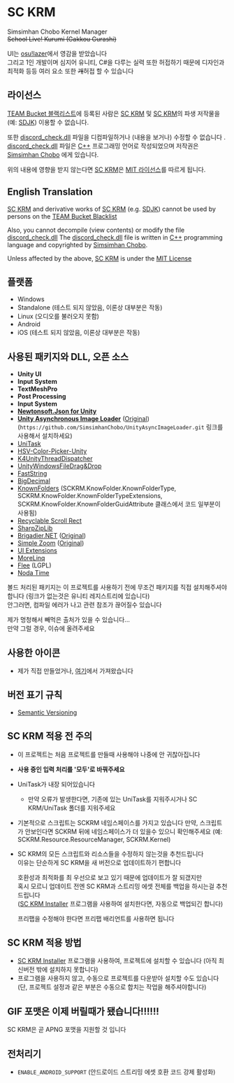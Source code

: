 # SC KRM
Simsimhan Chobo Kernel Manager   
~~School Live! Kurumi (Gakkou Gurashi)~~

UI는 [osu!lazer](https://github.com/ppy/osu)에서 영감을 받았습니다  
그리고 1인 개발이며 심지어 유니티, C#을 다루는 실력 또한 허접하기 때문에 디자인과 최적화 등등 여러 요소 또한 ~~개~~허접 할 수 있습니다

## 라이선스
[TEAM Bucket 블랙리스트](https://docs.google.com/document/d/1A8kz4DJOdLEtf-kybrKnGR51XDNZVHmojCU86KaDgKg)에 등록된 사람은 [SC KRM](https://github.com/SimsimhanChobo/SC-KRM-1.0) 및 [SC KRM](https://github.com/SimsimhanChobo/SC-KRM-1.0)의 파생 저작물을 (예: [SDJK](https://github.com/SimsimhanChobo/SDJK)) 이용할 수 없습니다.

또한 [discord_check.dll](Assets/SC%20KRM/Discord/Library/discord_check.dll) 파일을 디컴파일하거나 (내용을 보거나) 수정할 수 없습니다  .
[discord_check.dll](Assets/SC%20KRM/Discord/Library/discord_check.dll) 파일은 [C++](https://namu.wiki/w/C%2B%2B) 프로그래밍 언어로 작성되었으며 저작권은 [Simsimhan Chobo](https://github.com/SimsimhanChobo) 에게 있습니다.

위의 내용에 영향을 받지 않는다면 [SC KRM](https://github.com/SimsimhanChobo/SC-KRM-1.0)은 [MIT 라이선스](https://opensource.org/licenses/MIT)를 따르게 됩니다.

## English Translation
[SC KRM](https://github.com/SimsimhanChobo/SC-KRM-1.0) and derivative works of [SC KRM](https://github.com/SimsimhanChobo/SC-KRM-1.0) (e.g. [SDJK](https://github.com/SimsimhanChobo/SDJK)) cannot be used by persons on the [TEAM Bucket Blacklist](https://docs.google.com/document/d/1A8kz4DJOdLEtf-kybrKnGR51XDNZVHmojCU86KaDgKg)

Also, you cannot decompile (view contents) or modify the file [discord_check.dll](Assets/SC%20KRM/Discord/Library/discord_check.dll)
The [discord_check.dll](Assets/SC%20KRM/Discord/Library/discord_check.dll) file is written in [C++](https://ko.wikipedia.org/wiki/C%2B%2B) programming language and copyrighted by [Simsimhan Chobo](https://github.com/SimsimhanChobo).

Unless affected by the above, [SC KRM](https://github.com/SimsimhanChobo/SC-KRM-1.0) is under the [MIT License](https://opensource.org/licenses/MIT)

## 플랫폼
- Windows
- Standalone (테스트 되지 않았음, 이론상 대부분은 작동)
- Linux (오디오를 불러오지 못함)
- Android
- iOS (테스트 되지 않았음, 이론상 대부분은 작동)

## 사용된 패키지와 DLL, 오픈 소스
- **Unity UI**
- **Input System**
- **TextMeshPro**
- **Post Processing**
- **Input System**
- [**Newtonsoft.Json for Unity**](https://github.com/jilleJr/Newtonsoft.Json-for-Unity/wiki/Install-official-via-UPM)
- [**Unity Asynchronous Image Loader**](https://github.com/SimsimhanChobo/UnityAsyncImageLoader) ([Original](https://github.com/Looooong/UnityAsyncImageLoader))  
(``https://github.com/SimsimhanChobo/UnityAsyncImageLoader.git`` 링크를 사용해서 설치하세요)
- [UniTask](https://github.com/Cysharp/UniTask)
- [HSV-Color-Picker-Unity](https://github.com/judah4/HSV-Color-Picker-Unity)
- [K4UnityThreadDispatcher](https://gist.github.com/heshuimu/f63cd9126117afc4004be37b19fa1c09#file-k4unitythreaddispatcher-cs)
- [UnityWindowsFileDrag&Drop](https://github.com/Bunny83/UnityWindowsFileDrag-Drop)
- [FastString](https://github.com/snozbot/FastString)
- [BigDecimal](https://github.com/AdamWhiteHat/BigDecimal)
- [KnownFolders](https://gitlab.com/Syroot/KnownFolders/-/blob/master/src/Syroot.KnownFolders/KnownFolderType.cs) (SCKRM.KnowFolder.KnownFolderType, SCKRM.KnowFolder.KnownFolderTypeExtensions, SCKRM.KnowFolder.KnownFolderGuidAttribute 클래스에서 코드 일부분이 사용됨)
- [Recyclable Scroll Rect](https://github.com/MdIqubal/Recyclable-Scroll-Rect)
- [SharpZipLib](https://github.com/icsharpcode/SharpZipLib)
- [Brigadier.NET](https://github.com/SimsimhanChobo/Brigadier.NET) ([Original](https://github.com/AtomicBlom/Brigadier.NET))
- [Simple Zoom](https://github.com/SimsimhanChobo/simple-zoom) ([Original](https://github.com/daniellochner/simple-zoom))
- [UI Extensions](https://github.com/Unity-UI-Extensions/com.unity.uiextensions)
- [MoreLinq](https://github.com/morelinq/MoreLINQ)
- [Flee](https://github.com/mparlak/Flee) (LGPL)
- [Noda Time](https://github.com/nodatime/nodatime)

볼드 처리된 패키지는 이 프로젝트를 사용하기 전에 무조건 패키지를 직접 설치해주셔야 합니다 (링크가 없는것은 유니티 레지스트리에 있습니다)   
안그러면, 컴파일 에러가 나고 관련 참조가 끊어질수 있습니다  

제가 멍청해서 빼먹은 출처가 있을 수 있습니다...  
만약 그럴 경우, 이슈에 올려주세요

## 사용한 아이콘
- 제가 직접 만들었거나, [여기](https://www.iconfinder.com/search?q=&price=free&family=bootstrap)에서 가져왔습니다

## 버전 표기 규칙
- [Semantic Versioning](https://semver.org/)

## SC KRM 적용 전 주의
- 이 프로젝트는 처음 프로젝트를 만들때 사용해야 나중에 안 귀찮아집니다
- **사용 중인 입력 처리를 '모두'로 바꿔주세요**
- UniTask가 내장 되어있습니다 
  - 만약 오류가 발생한다면, 기존에 있는 UniTask를 지워주시거나 SC KRM/UniTask 폴더를 지워주세요
- 기본적으로 스크립트는 SCKRM 네임스페이스를 가지고 있습니다
  만약, 스크립트가 안보인다면 SCKRM 뒤에 네임스페이스가 더 있을수 있으니 확인해주세요
  (예: SCKRM.Resource.ResourceManager, SCKRM.Kernel)
- SC KRM의 모든 스크립트와 리소스들을 수정하지 않는것을 추천드립니다  
  이유는 단순하게 SC KRM을 새 버전으로 업데이트하기 편합니다  
  
  호환성과 최적화를 최 우선으로 보고 있기 때문에 업데이트가 잘 되갰지만  
  혹시 모르니 업데이트 전엔 SC KRM과 스트리밍 에셋 전체를 백업을 하시는걸 추천드립니다  
  ([SC KRM Installer](https://github.com/SimsimhanChobo/SC-KRM-Installer) 프로그램을 사용하여 설치한다면, 자동으로 백업되긴 합니다)  
  
  프리팹을 수정해야 한다면 프리팹 배리언트를 사용하면 됩니다

## SC KRM 적용 방법
- [SC KRM Installer](https://github.com/SimsimhanChobo/SC-KRM-Installer) 프로그램을 사용하여, 프로젝트에 설치할 수 있습니다 (아직 최신버전 밖에 설치하지 못합니다)
- 프로그램을 사용하지 않고, 수동으로 프로젝트를 다운받아 설치할 수도 있습니다 (단, 프로젝트 설정과 같은 부분은 수동으로 합치는 작업을 해주셔야합니다)
  
## GIF 포맷은 이제 버릴때가 됐습니다!!!!!!
SC KRM은 곧 APNG 포맷을 지원할 것 입니다

## 전처리기
- `ENABLE_ANDROID_SUPPORT` (안드로이드 스트리밍 에셋 호환 코드 강제 활성화)
